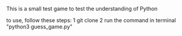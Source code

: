 This is a small test game to test the understanding of Python 

to use, follow these steps:
1 git clone 
2 run the command in terminal "python3 guess_game.py"